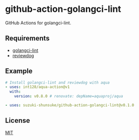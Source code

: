 # github-action-golangci-lint

GitHub Actions for golangci-lint.

## Requirements

* [golangci-lint](https://golangci-lint.run/)
* [reviewdog](https://github.com/reviewdog/reviewdog)

## Example

```yaml
# Install golangci-lint and reviewdog with aqua
- uses: int128/aqua-action@v1
  with:
    version: v0.8.0 # renovate: depName=aquaproj/aqua

- uses: suzuki-shunsuke/github-action-golangci-lint@v0.1.0
```

## License

[MIT](LICENSE)
